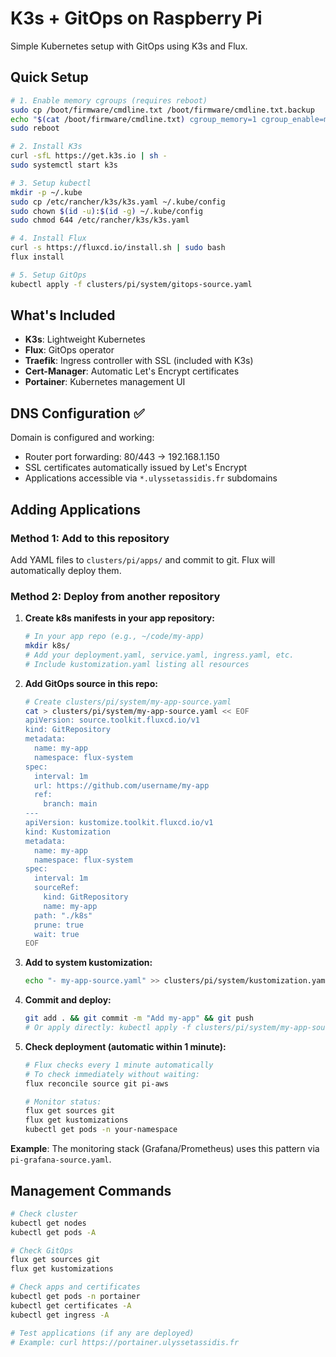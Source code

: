# K3s + GitOps on Raspberry Pi

Simple Kubernetes setup with GitOps using K3s and Flux.

## Quick Setup

```bash
# 1. Enable memory cgroups (requires reboot)
sudo cp /boot/firmware/cmdline.txt /boot/firmware/cmdline.txt.backup
echo "$(cat /boot/firmware/cmdline.txt) cgroup_memory=1 cgroup_enable=memory" | sudo tee /boot/firmware/cmdline.txt
sudo reboot

# 2. Install K3s
curl -sfL https://get.k3s.io | sh -
sudo systemctl start k3s

# 3. Setup kubectl
mkdir -p ~/.kube
sudo cp /etc/rancher/k3s/k3s.yaml ~/.kube/config
sudo chown $(id -u):$(id -g) ~/.kube/config
sudo chmod 644 /etc/rancher/k3s/k3s.yaml

# 4. Install Flux
curl -s https://fluxcd.io/install.sh | sudo bash
flux install

# 5. Setup GitOps
kubectl apply -f clusters/pi/system/gitops-source.yaml
```

## What's Included

- **K3s**: Lightweight Kubernetes
- **Flux**: GitOps operator  
- **Traefik**: Ingress controller with SSL (included with K3s)
- **Cert-Manager**: Automatic Let's Encrypt certificates
- **Portainer**: Kubernetes management UI

## DNS Configuration ✅

Domain is configured and working:
- Router port forwarding: 80/443 → 192.168.1.150  
- SSL certificates automatically issued by Let's Encrypt
- Applications accessible via `*.ulyssetassidis.fr` subdomains

## Adding Applications

### Method 1: Add to this repository
Add YAML files to `clusters/pi/apps/` and commit to git. Flux will automatically deploy them.

### Method 2: Deploy from another repository

1. **Create k8s manifests in your app repository:**
   ```bash
   # In your app repo (e.g., ~/code/my-app)
   mkdir k8s/
   # Add your deployment.yaml, service.yaml, ingress.yaml, etc.
   # Include kustomization.yaml listing all resources
   ```

2. **Add GitOps source in this repo:**
   ```bash
   # Create clusters/pi/system/my-app-source.yaml
   cat > clusters/pi/system/my-app-source.yaml << EOF
   apiVersion: source.toolkit.fluxcd.io/v1
   kind: GitRepository
   metadata:
     name: my-app
     namespace: flux-system
   spec:
     interval: 1m
     url: https://github.com/username/my-app
     ref:
       branch: main
   ---
   apiVersion: kustomize.toolkit.fluxcd.io/v1
   kind: Kustomization
   metadata:
     name: my-app
     namespace: flux-system
   spec:
     interval: 1m
     sourceRef:
       kind: GitRepository
       name: my-app
     path: "./k8s"
     prune: true
     wait: true
   EOF
   ```

3. **Add to system kustomization:**
   ```bash
   echo "- my-app-source.yaml" >> clusters/pi/system/kustomization.yaml
   ```

4. **Commit and deploy:**
   ```bash
   git add . && git commit -m "Add my-app" && git push
   # Or apply directly: kubectl apply -f clusters/pi/system/my-app-source.yaml
   ```

5. **Check deployment (automatic within 1 minute):**
   ```bash
   # Flux checks every 1 minute automatically
   # To check immediately without waiting:
   flux reconcile source git pi-aws
   
   # Monitor status:
   flux get sources git
   flux get kustomizations
   kubectl get pods -n your-namespace
   ```

**Example**: The monitoring stack (Grafana/Prometheus) uses this pattern via `pi-grafana-source.yaml`.

## Management Commands

```bash
# Check cluster
kubectl get nodes
kubectl get pods -A

# Check GitOps
flux get sources git
flux get kustomizations

# Check apps and certificates
kubectl get pods -n portainer
kubectl get certificates -A  
kubectl get ingress -A

# Test applications (if any are deployed)
# Example: curl https://portainer.ulyssetassidis.fr
```
